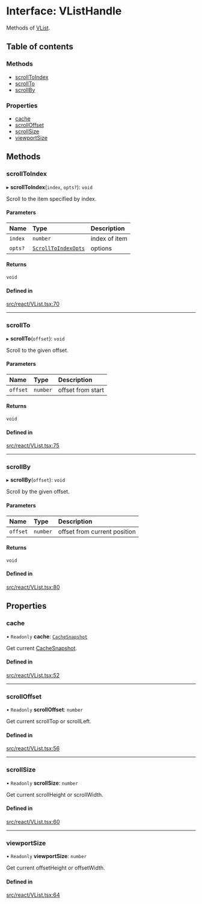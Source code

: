 # Interface: VListHandle

Methods of [VList](../API.md#vlist).

## Table of contents

### Methods

- [scrollToIndex](VListHandle.md#scrolltoindex)
- [scrollTo](VListHandle.md#scrollto)
- [scrollBy](VListHandle.md#scrollby)

### Properties

- [cache](VListHandle.md#cache)
- [scrollOffset](VListHandle.md#scrolloffset)
- [scrollSize](VListHandle.md#scrollsize)
- [viewportSize](VListHandle.md#viewportsize)

## Methods

### scrollToIndex

▸ **scrollToIndex**(`index`, `opts?`): `void`

Scroll to the item specified by index.

#### Parameters

| Name | Type | Description |
| :------ | :------ | :------ |
| `index` | `number` | index of item |
| `opts?` | [`ScrollToIndexOpts`](ScrollToIndexOpts.md) | options |

#### Returns

`void`

#### Defined in

[src/react/VList.tsx:70](https://github.com/inokawa/virtua/blob/3fe9f9f5/src/react/VList.tsx#L70)

___

### scrollTo

▸ **scrollTo**(`offset`): `void`

Scroll to the given offset.

#### Parameters

| Name | Type | Description |
| :------ | :------ | :------ |
| `offset` | `number` | offset from start |

#### Returns

`void`

#### Defined in

[src/react/VList.tsx:75](https://github.com/inokawa/virtua/blob/3fe9f9f5/src/react/VList.tsx#L75)

___

### scrollBy

▸ **scrollBy**(`offset`): `void`

Scroll by the given offset.

#### Parameters

| Name | Type | Description |
| :------ | :------ | :------ |
| `offset` | `number` | offset from current position |

#### Returns

`void`

#### Defined in

[src/react/VList.tsx:80](https://github.com/inokawa/virtua/blob/3fe9f9f5/src/react/VList.tsx#L80)

## Properties

### cache

• `Readonly` **cache**: [`CacheSnapshot`](CacheSnapshot.md)

Get current [CacheSnapshot](CacheSnapshot.md).

#### Defined in

[src/react/VList.tsx:52](https://github.com/inokawa/virtua/blob/3fe9f9f5/src/react/VList.tsx#L52)

___

### scrollOffset

• `Readonly` **scrollOffset**: `number`

Get current scrollTop or scrollLeft.

#### Defined in

[src/react/VList.tsx:56](https://github.com/inokawa/virtua/blob/3fe9f9f5/src/react/VList.tsx#L56)

___

### scrollSize

• `Readonly` **scrollSize**: `number`

Get current scrollHeight or scrollWidth.

#### Defined in

[src/react/VList.tsx:60](https://github.com/inokawa/virtua/blob/3fe9f9f5/src/react/VList.tsx#L60)

___

### viewportSize

• `Readonly` **viewportSize**: `number`

Get current offsetHeight or offsetWidth.

#### Defined in

[src/react/VList.tsx:64](https://github.com/inokawa/virtua/blob/3fe9f9f5/src/react/VList.tsx#L64)
